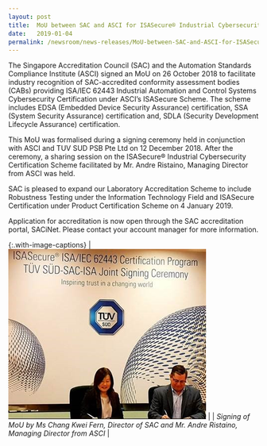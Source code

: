 ```yaml
---
layout: post
title:  MoU between SAC and ASCI for ISASecure® Industrial Cybersecurity Certification Scheme
date:   2019-01-04
permalink: /newsroom/news-releases/MoU-between-SAC-and-ASCI-for-ISASecure®-Industrial-Cybersecurity-Certification-Scheme
---
```


The Singapore Accreditation Council (SAC) and the Automation Standards Compliance Institute (ASCI) signed an MoU on 26 October 2018 to facilitate industry recognition of SAC-accredited conformity assessment bodies (CABs) providing ISA/IEC 62443 Industrial Automation and Control Systems Cybersecurity Certification under ASCI’s ISASecure Scheme.  The scheme includes EDSA (Embedded Device Security Assurance) certification, SSA (System Security Assurance) certification and, SDLA (Security Development Lifecycle Assurance) certification.
 
This MoU was formalised during a signing ceremony held in conjunction with ASCI and TUV SUD PSB Pte Ltd on 12 December 2018. After the ceremony, a sharing session on the ISASecure® Industrial Cybersecurity Certification Scheme facilitated by Mr. Andre Ristaino, Managing Director from ASCI was held.
 
SAC is pleased to expand our Laboratory Accreditation Scheme to include Robustness Testing under the Information Technology Field and ISASecure Certification under Product Certification Scheme on 4 January 2019.
 
Application for accreditation is now open through the SAC accreditation portal, SACiNet. Please contact your account manager for more information.

{:.with-image-captions}
| ![MOU-ISA.jpg](/images/press-release/photos/MOU-ISA.jpg) |
| _Signing of MoU by Ms Chang Kwei Fern, Director of SAC and Mr. Andre Ristaino, Managing Director from ASCI_ |
